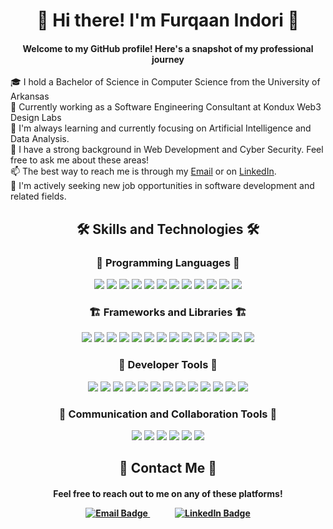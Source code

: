 <h1 align="center">👋 Hi there! I&#39;m Furqaan Indori 👋</h1>
<h4 align="center">
  Welcome to my GitHub profile! Here&#39;s a snapshot of my professional
  journey
</h4>

<div>
    🎓 I hold a Bachelor of Science in Computer Science from the University of Arkansas
    <br />
    💼 Currently working as a Software Engineering Consultant at Kondux Web3 Design Labs
    <br />
    🌱 I&#39;m always learning and currently focusing on Artificial Intelligence and Data Analysis.
    <br />
    💬 I have a strong background in Web Development and Cyber Security. Feel free to ask me about these areas!
    <br />
    📫 The best way to reach me is through my <a href="mailto:indorif0227@gmail.com">Email</a> or on <a href="https://www.linkedin.com/in/indorif0227">LinkedIn</a>.
    <br />
    👀 I&#39;m actively seeking new job opportunities in software development and related fields.
</div>

<div align="center">
  <h2>🛠️ Skills and Technologies 🛠️</h2>
  <h3>🍳 Programming Languages 🍳</h3>
  <p>
    <img
      src="https://img.shields.io/badge/TypeScript-007ACC?style=for-the-badge&amp;logo=typescript&amp;logoColor=white"
    />
    <img
      src="https://img.shields.io/badge/JavaScript-F7DF1E?style=for-the-badge&amp;logo=javascript&amp;logoColor=black"
    />
    <img
      src="https://img.shields.io/badge/Python-14354C?style=for-the-badge&amp;logo=python&amp;logoColor=white"
    />
    <img
      src="https://img.shields.io/badge/Java-ED8B00?style=for-the-badge&amp;logo=openjdk&amp;logoColor=white"
    />
    <img
      src="https://img.shields.io/badge/C%23-239120?style=for-the-badge&amp;logo=csharp&amp;logoColor=white"
    />
    <img
      src="https://img.shields.io/badge/PostgreSQL-316192?style=for-the-badge&amp;logo=postgresql&amp;logoColor=white"
    />
    <img
      src="https://img.shields.io/badge/HTML5-E34F26?style=for-the-badge&amp;logo=html5&amp;logoColor=white"
    />
    <img
      src="https://img.shields.io/badge/CSS3-1572B6?style=for-the-badge&amp;logo=css3&amp;logoColor=white"
    />
    <img
      src="https://img.shields.io/badge/Shell_Script-121011?style=for-the-badge&amp;logo=gnu-bash&amp;logoColor=white"
    />
    <img
      src="https://img.shields.io/badge/Powershell-2CA5E0?style=for-the-badge&amp;logo=powershell&amp;logoColor=white"
    />
    <img
      src="https://img.shields.io/badge/Markdown-666666?style=for-the-badge&amp;logo=markdown&amp;logoColor=white"
    />
    <img
      src="https://img.shields.io/badge/Dart-0175C2?style=for-the-badge&amp;logo=dart&amp;logoColor=white"
    />
  </p>
  <h3>🏗️ Frameworks and Libraries 🏗️</h3>
  <p>
    <img
      src="https://img.shields.io/badge/Angular-DD0031?style=for-the-badge&amp;logo=angular&amp;logoColor=white"
    />
    <img
      src="https://img.shields.io/badge/React-61DAFB?style=for-the-badge&amp;logo=react&amp;logoColor=black"
    />
    <img
      src="https://img.shields.io/badge/SvelteKit-FF3E00?style=for-the-badge&amp;logo=svelte&amp;logoColor=white"
    />
    <img
      src="https://img.shields.io/badge/Node.js-339933?style=for-the-badge&amp;logo=nodedotjs&amp;logoColor=white"
    />
    <img
      src="https://img.shields.io/badge/WordPress-21759B?style=for-the-badge&amp;logo=wordpress&amp;logoColor=white"
    />
    <img
      src="https://img.shields.io/badge/Material_UI-0081CB?style=for-the-badge&amp;logo=mui&amp;logoColor=white"
    />
    <img
      src="https://img.shields.io/badge/Tailwind_CSS-38B2AC?style=for-the-badge&amp;logo=tailwind-css&amp;logoColor=white"
    />
    <img
      src="https://img.shields.io/badge/Bootstrap-563D7C?style=for-the-badge&amp;logo=bootstrap&amp;logoColor=white"
    />
    <img
      src="https://img.shields.io/badge/Express.js-404D59?style=for-the-badge&amp;logo=express&amp;logoColor=white"
    />
    <img
      src="https://img.shields.io/badge/Spring-6DB33F?style=for-the-badge&amp;logo=spring&amp;logoColor=white"
    />
    <img
      src="https://img.shields.io/badge/Flutter-02569B?style=for-the-badge&amp;logo=flutter&amp;logoColor=white"
    />
    <img
      src="https://img.shields.io/badge/Keras-D00000?style=for-the-badge&amp;logo=keras&amp;logoColor=white"
    />
    <img
      src="https://img.shields.io/badge/TensorFlow-FF6F00?style=for-the-badge&amp;logo=tensorflow&amp;logoColor=white"
    />
    <img
      src="https://img.shields.io/badge/NumPy-013243?style=for-the-badge&amp;logo=numpy&amp;logoColor=white"
    />
  </p>
  <h3>🧪 Developer Tools 🧪</h3>
  <p>
    <img
      src="https://img.shields.io/badge/Visual_Studio_Code-007ACC?style=for-the-badge&amp;logo=visual-studio-code&amp;logoColor=white"
    />
    <img
      src="https://img.shields.io/badge/Git-F05032?style=for-the-badge&amp;logo=git&amp;logoColor=white"
    />
    <img
      src="https://img.shields.io/badge/Docker-2496ED?style=for-the-badge&amp;logo=docker&amp;logoColor=white"
    />
    <img
      src="https://img.shields.io/badge/Vercel-080808?style=for-the-badge&amp;logo=vercel&amp;logoColor=white"
    />
    <img
      src="https://img.shields.io/badge/GitHub_Actions-2088FF?style=for-the-badge&amp;logo=github-actions&amp;logoColor=white"
    />
    <img
      src="https://img.shields.io/badge/Azure-0078D4?style=for-the-badge&amp;logo=microsoftazure&amp;logoColor=white"
    />
    <img
      src="https://img.shields.io/badge/Unity-040404?style=for-the-badge&amp;logo=unity&amp;logoColor=white"
    />
    <img
      src="https://img.shields.io/badge/Visual_Studio-5C2D91?style=for-the-badge&amp;logo=visual-studio&amp;logoColor=white"
    />
    <img
      src="https://img.shields.io/badge/Gradle-02303A?style=for-the-badge&amp;logo=gradle&amp;logoColor=white"
    />
    <img
      src="https://img.shields.io/badge/Azure_Functions-0062AD?style=for-the-badge&amp;logo=azure-functions&amp;logoColor=white"
    />
    <img
      src="https://img.shields.io/badge/Neo4j-018bff?style=for-the-badge&amp;logo=neo4j&amp;logoColor=white"
    />
    <img
      src="https://img.shields.io/badge/Colab-F9AB00?style=for-the-badge&amp;logo=googlecolab&amp;color=525252"
    />
    <img
      src="https://img.shields.io/badge/Eclipse-2C2255?style=for-the-badge&amp;logo=eclipse&amp;logoColor=white"
    />
  </p>
  <h3>🏢 Communication and Collaboration Tools 🏢</h3>
  <p>
    <img
      src="https://img.shields.io/badge/Azure_DevOps-0078D7?style=for-the-badge&amp;logo=azure-devops&amp;logoColor=white"
    />
    <img
      src="https://img.shields.io/badge/Slack-4A154B?style=for-the-badge&amp;logo=slack&amp;logoColor=white"
    />
    <img
      src="https://img.shields.io/badge/Discord-7289DA?style=for-the-badge&amp;logo=discord&amp;logoColor=white"
    />
    <img
      src="https://img.shields.io/badge/Microsoft_Teams-6264A7?style=for-the-badge&amp;logo=microsoft-teams&amp;logoColor=white"
    />
    <img
      src="https://img.shields.io/badge/Zoom-2D8CFF?style=for-the-badge&amp;logo=zoom&amp;logoColor=white"
    />
    <img
      src="https://img.shields.io/badge/GitHub-101010?style=for-the-badge&amp;logo=github&amp;logoColor=white"
    />
  </p>
</div>
<h2 align="center">💬 Contact Me 💬</h2>
<h4 align="center">Feel free to reach out to me on any of these platforms!</p>
<div align="center">
  <a href="mailto:indorif0227@gmail.com">
    <img
      src="https://img.shields.io/badge/Gmail-D14836?style=for-the-badge&logo=gmail&logoColor=white"
      alt="Email Badge"
    />
  </a>&nbsp; &nbsp; &nbsp; &nbsp; &nbsp; &nbsp; 
  <a href="https://www.linkedin.com/in/indorif0227">
    <img
      src="https://img.shields.io/badge/LinkedIn-0077B5?style=for-the-badge&logo=linkedin&logoColor=white"
      alt="LinkedIn Badge"
    />
  </a>
</div>
